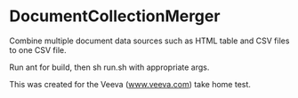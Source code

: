 # DocumentCollectionMerger
Combine multiple document data sources such as HTML table and CSV files to one CSV file.

Run ant for build, then sh run.sh with appropriate args.

This was created for the Veeva (www.veeva.com) take home test.
